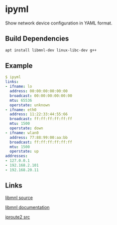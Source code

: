 # ipyml

Show network device configuration in YAML format.

## Build Dependencies

```sh
apt install libmnl-dev linux-libc-dev g++
```

## Example

```yaml
$ ipyml
links:
- ifname: lo
  address: 00:00:00:00:00:00
  broadcast: 00:00:00:00:00:00
  mtu: 65536
  operstate: unknown
- ifname: eth0
  address: 11:22:33:44:55:66
  broadcast: ff:ff:ff:ff:ff:ff
  mtu: 1500
  operstate: down
- ifname: wlan0
  address: 77:88:99:00:aa:bb
  broadcast: ff:ff:ff:ff:ff:ff
  mtu: 1500
  operstate: up
addresses:
- 127.0.0.1
- 192.168.2.101
- 192.168.20.11

```

## Links

[libmnl source](https://git.netfilter.org/libmnl/tree/src)

[libmnl documentation](https://netfilter.org/projects/libmnl/doxygen/html/modules.html)

[iproute2 src](https://git.kernel.org/pub/scm/network/iproute2/iproute2.git/tree/ip/ipaddress.c)
